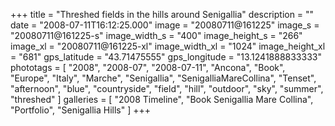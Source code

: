 +++
title = "Threshed fields in the hills around Senigallia"
description = ""
date = "2008-07-11T16:12:25.000"
image = "20080711@161225"
image_s = "20080711@161225-s"
image_width_s = "400"
image_height_s = "266"
image_xl = "20080711@161225-xl"
image_width_xl = "1024"
image_height_xl = "681"
gps_latitude = "43.71475555"
gps_longitude = "13.1241888833333"
phototags = [ "2008", "2008-07", "2008-07-11", "Ancona", "Book", "Europe", "Italy", "Marche", "Senigallia", "SenigalliaMareCollina", "Tenset", "afternoon", "blue", "countryside", "field", "hill", "outdoor", "sky", "summer", "threshed" ]
galleries = [ "2008 Timeline", "Book Senigallia Mare Collina", "Portfolio", "Senigallia Hills" ]
+++
